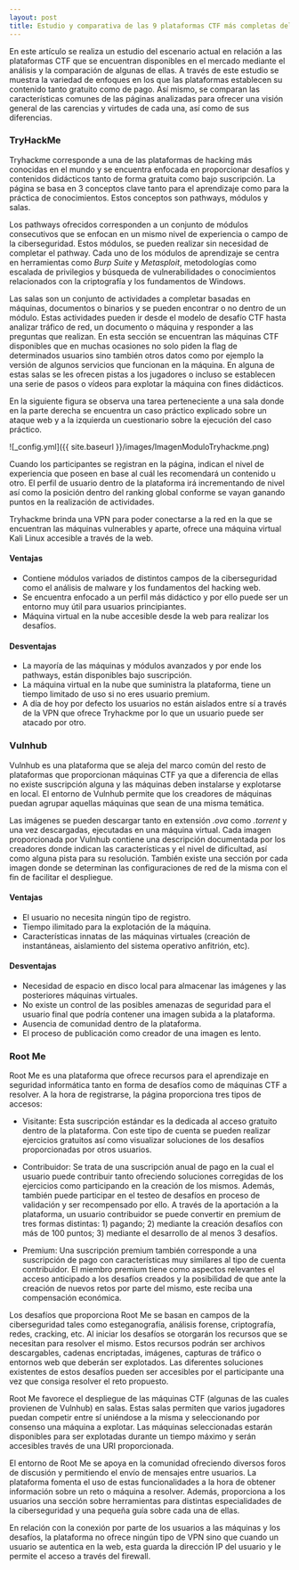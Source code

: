 ```yaml
---
layout: post
title: Estudio y comparativa de las 9 plataformas CTF más completas del mercado
---
```


En este artículo se realiza un estudio del escenario actual en relación a las plataformas CTF que se encuentran disponibles en el mercado mediante el análisis y la comparación de algunas de ellas. A través de este estudio se muestra la variedad de enfoques en los que las plataformas establecen su contenido tanto gratuito como de pago. Así mismo, se comparan las características comunes de las páginas analizadas para ofrecer una visión general de las carencias y virtudes de cada una, así como de sus diferencias.

### TryHackMe

Tryhackme corresponde a una de las plataformas de hacking más conocidas en el mundo y se encuentra enfocada en proporcionar desafíos y contenidos didácticos tanto de forma gratuita como bajo suscripción. La página se basa en 3 conceptos clave tanto para el aprendizaje como para la práctica de conocimientos. Estos conceptos son pathways, módulos y salas. 

Los pathways ofrecidos corresponden a un conjunto de módulos consecutivos que se enfocan en un mismo nivel de experiencia o campo de la ciberseguridad. Estos módulos, se pueden realizar sin necesidad de completar el pathway. Cada uno de los módulos de aprendizaje se centra en herramientas como *Burp Suite* y *Metasploit*, metodologías como escalada de privilegios y búsqueda de vulnerabilidades o conocimientos relacionados con la criptografía y los fundamentos de Windows.

Las salas son un conjunto de actividades a completar basadas en máquinas, documentos o binarios y se pueden encontrar o no dentro de un módulo. Estas actividades pueden ir desde el modelo de desafío CTF hasta analizar tráfico de red, un documento o máquina y responder a las preguntas que realizan. En esta sección se encuentran las máquinas CTF disponibles que en muchas ocasiones no solo piden la flag de determinados usuarios sino también otros datos como por ejemplo la versión de algunos servicios que funcionan en la máquina. En alguna de estas salas se les ofrecen pistas a los jugadores o incluso se establecen una serie de pasos o vídeos para explotar la máquina con fines didácticos.

En la siguiente figura se observa una tarea perteneciente a una sala donde en la parte derecha se encuentra un caso práctico explicado sobre un ataque web y a la izquierda un cuestionario sobre la ejecución del caso práctico.

![_config.yml]({{ site.baseurl }}/images/ImagenModuloTryhackme.png)

Cuando los participantes se registran en la página, indican el nivel de experiencia que poseen en base al cuál les recomendará un contenido u otro. El perfil de usuario dentro de la plataforma irá incrementando de nivel así como la posición dentro del ranking global conforme se vayan ganando puntos en la realización de actividades.

Tryhackme brinda una VPN para poder conectarse a la red en la que se encuentran las máquinas vulnerables y aparte, ofrece una máquina virtual Kali Linux accesible a través de la web.


#### Ventajas
  - Contiene módulos variados de distintos campos de la ciberseguridad como el análisis de malware y los fundamentos del hacking web.
  - Se encuentra enfocado a un perfil más didáctico y por ello puede ser un entorno muy útil para usuarios principiantes.
  - Máquina virtual en la nube accesible desde la web para realizar los desafíos. 

#### Desventajas
  - La mayoría de las máquinas y módulos avanzados y por ende los pathways, están disponibles bajo  suscripción.
  - La máquina virtual en la nube que suministra la plataforma, tiene un tiempo limitado de uso si no eres usuario premium.
  - A día de hoy por defecto los usuarios no están aislados entre sí a través de la VPN que ofrece Tryhackme por lo que un usuario puede ser atacado por otro.


### Vulnhub

Vulnhub  es una plataforma que se aleja del marco común del resto de plataformas que proporcionan máquinas CTF ya que a diferencia de ellas no existe suscripción alguna y las máquinas deben instalarse y explotarse en local. El entorno de Vulnhub permite que los creadores de máquinas puedan agrupar aquellas máquinas que sean de una misma temática. 

Las imágenes se pueden descargar tanto en extensión *.ova* como *.torrent* y una vez descargadas, ejecutadas en una máquina virtual. Cada imagen proporcionada por Vulnhub contiene una descripción documentada por los creadores donde indican las características y el nivel de dificultad, así como alguna pista para su resolución. También existe una sección por cada imagen donde se determinan las configuraciones de red de la misma con el fin de facilitar el despliegue.

#### Ventajas
  - El usuario no necesita ningún tipo de registro.
  - Tiempo ilimitado para la explotación de la máquina.
  - Características innatas de las máquinas virtuales (creación de instantáneas, aislamiento del sistema operativo anfitrión, etc).

#### Desventajas
  - Necesidad de espacio en disco local para almacenar las imágenes y las posteriores máquinas virtuales.
  - No existe un control de las posibles amenazas de seguridad para el usuario final que podría contener una imagen subida a la plataforma.
  - Ausencia de comunidad dentro de la plataforma.
  - El proceso de publicación como creador de una imagen es lento.


### Root Me

Root Me  es una plataforma que ofrece recursos para el aprendizaje en seguridad informática tanto en forma de desafíos como de máquinas CTF a resolver. A la hora de registrarse, la página proporciona tres tipos de accesos:

  - Visitante: Esta suscripción estándar es la dedicada al acceso gratuito dentro de la plataforma. Con este tipo de cuenta se pueden realizar ejercicios gratuitos así como visualizar soluciones de los desafíos proporcionadas por otros usuarios.

  - Contribuidor: Se trata de una suscripción anual de pago en la cual el usuario puede contribuir tanto ofreciendo soluciones corregidas de los ejercicios como participando en la creación de los mismos. Además, también puede participar en el testeo de desafíos en proceso de validación y ser recompensado por ello. A través de la aportación a la plataforma, un usuario contribuidor se puede convertir en premium de tres formas distintas: 1) pagando; 2) mediante la creación desafíos con más de 100 puntos; 3) mediante el desarrollo de al menos 3 desafíos.

  - Premium: Una suscripción premium también corresponde a una suscripción de pago con características muy similares al tipo de cuenta contribuidor. El miembro premium tiene como aspectos relevantes el acceso anticipado a los desafíos creados y la posibilidad de que ante la creación de nuevos retos por parte del mismo, este reciba una compensación económica.

Los desafíos que proporciona Root Me se basan en campos de la ciberseguridad tales como esteganografía, análisis forense, criptografía, redes, cracking, etc. Al iniciar los desafíos se otorgarán los recursos que se necesitan para resolver el mismo. Estos recursos podrán ser archivos descargables, cadenas encriptadas, imágenes, capturas de tráfico o entornos web que deberán ser explotados. Las diferentes soluciones existentes de estos desafíos pueden ser accesibles por el participante una vez que consiga resolver el reto propuesto.

Root Me favorece el despliegue de las máquinas CTF (algunas de las cuales provienen de Vulnhub) en salas. Estas salas permiten que varios jugadores puedan competir entre sí uniéndose a la misma y seleccionando por consenso una máquina a explotar. Las máquinas seleccionadas estarán disponibles para ser explotadas durante un tiempo máximo y serán accesibles través de una URI proporcionada.

El entorno de Root Me se apoya en la comunidad ofreciendo diversos foros de discusión y permitiendo el envío de mensajes entre usuarios. La plataforma fomenta el uso de estas funcionalidades a la hora de obtener información sobre un reto o máquina a resolver. Además, proporciona a los usuarios una sección sobre herramientas para distintas especialidades de la ciberseguridad y una pequeña guía sobre cada una de ellas.

En relación con la conexión por parte de los usuarios a las máquinas y los desafíos, la plataforma no ofrece ningún tipo de VPN sino que cuando un usuario se autentica en la web, esta guarda la dirección IP del usuario y le permite el acceso a través del firewall.
